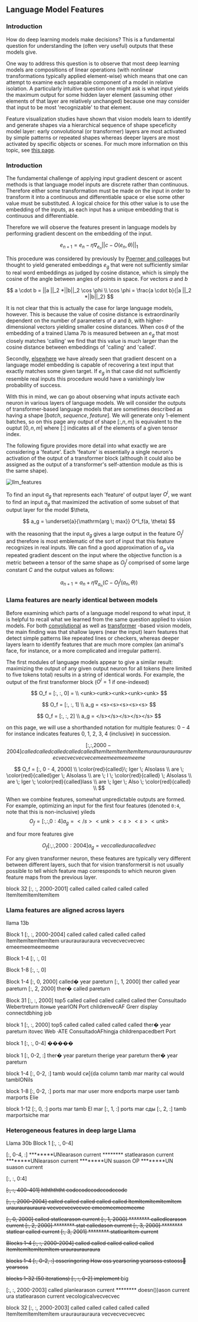 ## Language Model Features 

### Introduction

How do deep learning models make decisions?  This is a fundamental question for understanding the (often very useful) outputs that these models give.

One way to address this question is to observe that most deep learning models are compositions of linear operations (with nonlinear transformations typically applied element-wise) which means that one can attempt to examine each separable component of a model in relative isolation.  A particularly intuitive question one might ask is what input yields the maximum output for some hidden layer element (assuming other elements of that layer are relatively unchanged) because one may consider that input to be most 'recognizable' to that element.  

Feature visualization studies have shown that vision models learn to identify and generate shapes via a hierarchical sequence of shape speceficity model layer: early convolutional (or transformer) layers are most activated by simple patterns or repeated shapes whereas deeper layers are most activated by specific objects or scenes.  For much more information on this topic, see [this page](https://blbadger.github.io/feature-visualization.html).  

### Introduction

The fundamental challenge of applying input gradient descent or ascent methods is that language model inputs are discrete rather than continuous.  Therefore either some transformation must be made on the input in order to transform it into a continuous and differentiable space or else some other value must be substituted. A logical choice for this other value is to use the embedding of the inputs, as each input has a unique embedding that is continuous and differentiable.  

Therefore we will observe the features present in language models by performing gradient descent on the embedding of the input.

$$
e_{n + 1} = e_n - \eta \nabla_{e_n}|| c - O(e_n, \theta) ||_1
$$

This procedure was considered by previously by [Poerner and colleages](https://aclanthology.org/W18-5437/) but thought to yield generated embeddings $e_g$ that were not sufficiently similar to real word embeddings as judged by cosine distance, which is simply the cosine of the angle between angles of points in space.  For vectors $a$ and $b$

$$
a \cdot b = ||a ||_2 *||b||_2 \cos \phi \\
\cos \phi = \frac{a \cdot b}{|a ||_2 *||b||_2}
$$

It is not clear that this is actually the case for large language models, however. This is because the value of cosine distance is extraordinarily dependent on the number of parameters of $a$ and $b$, with higher-dimensional vectors yielding smaller cosine distances. When $\cos \theta$ of the embedding of a trained Llama 7b is measured between an $e_g$ that most closely matches 'calling' we find that this value is much larger than the cosine distance between embeddings of 'calling' and 'called'.

Secondly, [elsewhere](https://blbadger.github.io/language-discreteness.html) we have already seen that gradient descent on a language model embedding is capable of recovering a text input that exactly matches some given target. If $e_g$ in that case did not sufficiently resemble real inputs this procedure would have a vanishingly low probability of success.

With this in mind, we can go about observing what inputs activate each neuron in various layers of language models.  We will consider the outputs of transformer-based language models that are sometimes described as having a shape $[batch, \; sequence, \; feature]$.  We will generate only 1-element batches, so on this page any output of shape $[:, n, m]$ is equivalent to the ouptut $[0, n, m]$ where $[:]$ indicates all of the elements of a given tensor index.

The following figure provides more detail into what exactly we are considering a 'feature'.  Each 'feature' is essentially a single neuron's activation of the output of a transformer block (although it could also be assigned as the output of a transformer's self-attention module as this is the same shape).  

![llm_features](https://blbadger.github.io/deep-learning/llm_features_explained.png)

To find an input $a_g$ that represents each 'feature' of output layer $O^l$, we want to find an input $a_g$ that maximized the activation of some subset of that output layer for the model $\theta,

$$
a_g = \underset{a}{\mathrm{arg \; max}} O^l_f(a, \theta)
$$

with the reasoning that the input $a_g$ gives a large output in the feature $O^l_f$ and therefore is most emblematic of the sort of input that this feature recognizes in real inputs. We can find a good approximation of $a_g$ via repeated gradient descent on the input where the objective function is a metric between a tensor of the same shape as $O^l_f$ comprised of some large constant $C$ and the output values as follows:

$$
a_{n+1} = a_n + \eta \nabla_{a_n} ( C - O^l_f(a_n, \theta))
$$

### Llama features are nearly identical between models

Before examining which parts of a language model respond to what input, it is helpful to recall what we learned from the same question applied to vision models.  For both [convolutional](https://blbadger.github.io/feature-visualization.html) as well as [transformer](https://blbadger.github.io/transformer-features.html) -based vision models, the main finding was that shallow layers (near the input) learn features that detect simple patterns like repeated lines or checkers, whereas deeper layers learn to identify features that are much more complex (an animal's face, for instance, or a more complicated and irregular pattern).  

The first modules of language models appear to give a similar result: maximizing the output of any given output neuron for all tokens (here limited to five tokens total) results in a string of identical words. For example, the output of the first transformer block ($O^l = 1$ if one-indexed)

$$
O_f = [:, :, 0] = \\
<unk><unk><unk><unk><unk>
$$

$$
O_f = [:, :, 1] \\
a_g = <s><s><s><s><s>
$$

$$
O_f = [:, :, 2] \\
a_g = </s></s></s></s></s>
$$

on this page, we will use a shorthanded notation for multiple features: $0-4$ for instance indicates features 0, 1, 2, 3, 4 (inclusive) in succession.

$$
[:, :, 2000-2004]
called called called called called
ItemItemItemItemItem
urauraurauraura
vecvecvecvecvec
emeemeemeemeeme
$$

$$
O_f = [:, 0 - 4, 2000] \\
\color{red}{called}\; Iger \; Alsolass \\
are \; \color{red}{called}ger \; Alsolass \\
are \; I \; \color{red}{called} \; Alsolass \\
are \; Iger \; \color{red}{called}lass \\
are \; Iger \; Also \; \color{red}{called} \\
$$

When we combine features, somewhat unpredictable outputs are formed.  For example, optimizing an input for the first four features (denoted `0:4`, note that this is non-inclusive) yileds
$$
O_f = [:, :, 0:4]
a_g = </s><unk><s><s><unk>
$$

and four more features give

$$
O_f[:, :, 2000:2004]
a_g = vec calledura calledvec
$$

For any given transformer neuron, these features are typically very different between different layers, such that for vision transformersit is not usually possible to tell which feature map corresponds to which neuron given feature maps from the previous layer.

block 32
[:, :, 2000-2001]
called called called called called
ItemItemItemItemItem

###  Llama features are aligned across layers

llama 13b

Block 1
[:, :, 2000-2004]
called called called called called
ItemItemItemItemItem
urauraurauraura
vecvecvecvecvec
emeemeemeemeeme

Block 1-4
[:, :, 0]
<unk><unk><unk><unk><unk>

Block 1-8
[:, :, 0]
<unk><unk><unk><unk><unk>

Block 1-4 
[:, 0, 2000]
called� year раreturn
[:, 1, 2000]
ther called year раreturn
[:, 2, 2000]
ther� called раreturn

Block 31
[:, :, 2000] top5
called called called called called
ther Consultado Webertreturn
itoные yearION Port
childrenvecAF Grerr
display connectdbhing job

block 1
[:, :, 2000] top5
called called called called called
ther� year раreturn
itovec Web ·ATE
         ConsultadoAFhingја
childrenpacedbert Port

block 1 
[:, :, 0-4]
<unk><unk><unk><unk><unk>
<s><s><s><s><s>
</s></s></s></s></s>
�����
     
block 1
[:, 0-2, :]
ther� year раreturn
therige year раreturn
ther� year раreturn

block 1-4
[:, 0-2, :]
tamb would си]{da
column tamb mar marity
cal would tambIONils


block 1-8
[:, 0-2, :]
ports mar mar user more
endports marре user
tamb marports Elie

block 1-12
[:, 0, :]
ports mar tamb El mar
[:, 1, :]
ports mar cды
[:, 2, :]
tamb marportsiche mar

### Heterogeneous features in deep large Llama

Llama 30b
Block 1
[:, :, 0-4]
<unk><unk><unk><unk><unk>
<s><s><s><s><s>
</s></s></s></s></s>
     

[:, 0-4, :]
********UNlearason current
******** statlearason current
********UNlearason current
********UN suason OP
********UN suason current

[:, :, 0:4]
<unk><s><s></s> 

[:, :, 400-401]
hththththt
codecodecodecodecode


[:, :, 2000-2004]
called called called called called
ItemItemItemItemItem
urauraurauraura
vecvecvecvecvec
emeemeemeemeeme

[:, 0, 2000]
called statlearason current
[:, 1, 2000]
******** calledlearason current
[:, 2, 2000]
******** stat calledason current
[:, 3, 2000]
******** statlear called current
[:, 3, 2001]
******** statlearItem current

Blocks 1-4
[:, :, 2000-2004]
called called called called called
ItemItemItemItemItem
urauraurauraura

blocks 1-4
[:, 0-2, :]
osseringering How
oss yearsering yearsoss
estooss yearsoss

blocks 1-32 (50 iterations)
[:, :, 0-2]
<unk> implement<unk><unk><unk>
</s>big</s></s></s>

[:, :, 2000-2003]
called planlearason current
******** doesn())ason current
ura statlearason current
vecologicalvecvecvec

block 32
[:, :, 2000-2003]
called called called called called
ItemItemItemItemItem
urauraurauraura
vecvecvecvecvec










